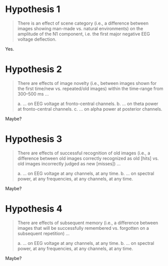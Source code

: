 # Hypothesis 1

> There is an effect of scene category
> (i.e., a difference between images showing man-made vs. natural environments)
> on the amplitude of the N1 component,
> i.e. the first major negative EEG voltage deflection.

Yes.

# Hypothesis 2

> There are effects of image novelty
> (i.e., between images shown for the first time/new vs. repeated/old images)
> within the time-range from 300–500 ms ...
>
> a. ... on EEG voltage at fronto-central channels.
> b. ... on theta power at fronto-central channels.
> c. ... on alpha power at posterior channels.

Maybe?

# Hypothesis 3

> There are effects of successful recognition of old images
> (i.e., a difference between old images correctly recognized as old [hits] vs.
> old images incorrectly judged as new [misses]) ...
>
> a. ... on EEG voltage at any channels, at any time.
> b. ... on spectral power, at any frequencies, at any channels, at any time.

Maybe?

# Hypothesis 4

> There are effects of subsequent memory
> (i.e., a difference between images that will be successfully remembered vs.
> forgotten on a subsequent repetition) ...
>
> a. ... on EEG voltage at any channels, at any time.
> b. ... on spectral power, at any frequencies, at any channels, at any time.

Maybe?
